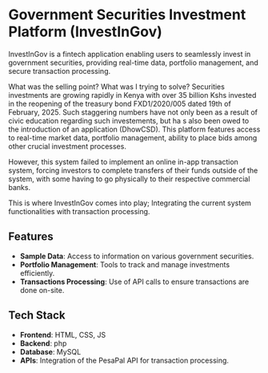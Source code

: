 # Government Securities Investment Platform (InvestInGov)

InvestInGov is a fintech application enabling users to seamlessly invest in government securities, providing real-time data, portfolio management, and secure transaction processing.

What was the selling point? What was I trying to solve?
Securities investments are growing rapidly in Kenya with over 35 billion Kshs invested in the reopening of the treasury bond FXD1/2020/005 dated 19th of February, 2025. Such staggering numbers have not only been as a result of civic education regarding such investements, but ha s also been owed to the introduction of an application (DhowCSD). This platform features access to real-time market data, portfolio management, ability to place bids among other crucial investment processes.

However, this system failed to implement an online in-app transaction system, forcing investors to complete transfers of their funds outside of the system, with some having to go physically to their respective commercial banks. 

This is where InvestInGov comes into play; Integrating the current system functionalities with transaction processing.

## Features

- **Sample Data**: Access to information on various government securities.
- **Portfolio Management**: Tools to track and manage investments efficiently.
- **Transactions Processing**: Use of API calls to ensure transactions are done on-site.

## Tech Stack

- **Frontend**: HTML, CSS, JS
- **Backend**:  php
- **Database**: MySQL
- **APIs**: Integration of the PesaPal API for transaction processing.
